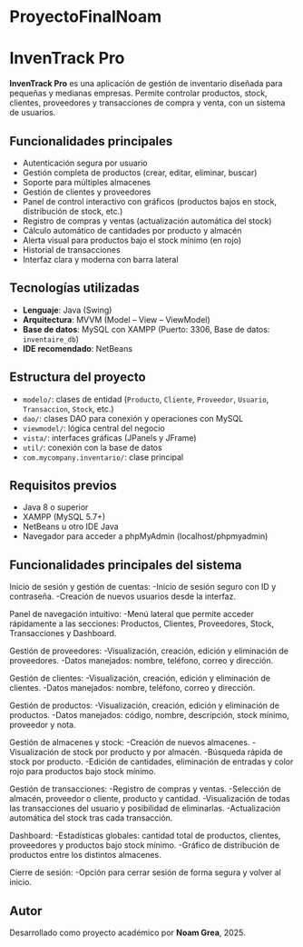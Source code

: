 # ProyectoFinalNoam
# InvenTrack Pro

**InvenTrack Pro** es una aplicación de gestión de inventario diseñada para pequeñas y medianas empresas. Permite controlar productos, stock, clientes, proveedores y transacciones de compra y venta, con un sistema de usuarios.

## Funcionalidades principales

- Autenticación segura por usuario
- Gestión completa de productos (crear, editar, eliminar, buscar)
- Soporte para múltiples almacenes
- Gestión de clientes y proveedores
- Panel de control interactivo con gráficos (productos bajos en stock, distribución de stock, etc.)
- Registro de compras y ventas (actualización automática del stock)
- Cálculo automático de cantidades por producto y almacén
- Alerta visual para productos bajo el stock mínimo (en rojo)
- Historial de transacciones
- Interfaz clara y moderna con barra lateral

## Tecnologías utilizadas

- **Lenguaje**: Java (Swing)
- **Arquitectura**: MVVM (Model – View – ViewModel)
- **Base de datos**: MySQL con XAMPP (Puerto: 3306, Base de datos: `inventaire_db`)
- **IDE recomendado**: NetBeans

## Estructura del proyecto

- `modelo/`: clases de entidad (`Producto`, `Cliente`, `Proveedor`, `Usuario`, `Transaccion`, `Stock`, etc.)
- `dao/`: clases DAO para conexión y operaciones con MySQL
- `viewmodel/`: lógica central del negocio
- `vista/`: interfaces gráficas (JPanels y JFrame)
- `util/`: conexión con la base de datos
- `com.mycompany.inventario/`: clase principal

## Requisitos previos

- Java 8 o superior
- XAMPP (MySQL 5.7+)
- NetBeans u otro IDE Java
- Navegador para acceder a phpMyAdmin (localhost/phpmyadmin)

## Funcionalidades principales del sistema

Inicio de sesión y gestión de cuentas:
-Inicio de sesión seguro con ID y contraseña.
-Creación de nuevos usuarios desde la interfaz.

Panel de navegación intuitivo:
-Menú lateral que permite acceder rápidamente a las secciones: Productos, Clientes, Proveedores, Stock, Transacciones y Dashboard.

Gestión de proveedores:
-Visualización, creación, edición y eliminación de proveedores.
-Datos manejados: nombre, teléfono, correo y dirección.

Gestión de clientes:
-Visualización, creación, edición y eliminación de clientes.
-Datos manejados: nombre, teléfono, correo y dirección.

Gestión de productos:
-Visualización, creación, edición y eliminación de productos.
-Datos manejados: código, nombre, descripción, stock mínimo, proveedor y nota.

Gestión de almacenes y stock:
-Creación de nuevos almacenes.
-Visualización de stock por producto y por almacén.
-Búsqueda rápida de stock por producto.
-Edición de cantidades, eliminación de entradas y color rojo para productos bajo stock mínimo.

Gestión de transacciones:
-Registro de compras y ventas.
-Selección de almacén, proveedor o cliente, producto y cantidad.
-Visualización de todas las transacciones del usuario y posibilidad de eliminarlas.
-Actualización automática del stock tras cada transacción.

Dashboard:
-Estadísticas globales: cantidad total de productos, clientes, proveedores y productos bajo stock mínimo.
-Gráfico de distribución de productos entre los distintos almacenes.

Cierre de sesión:
-Opción para cerrar sesión de forma segura y volver al inicio.

## Autor

Desarrollado como proyecto académico por **Noam Grea**, 2025.
